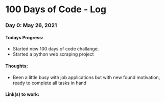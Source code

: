 # 100 Days of Code - Log

### Day 0: May 26, 2021

#### Todays Progress:
- Started new 100 days of code challange.
- Started a python web scraping project 

#### Thoughts: 
- Been a little busy with job applications but with new found motivation, ready to complete all tasks in hand

#### Link(s) to work: 
